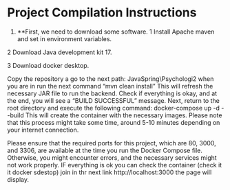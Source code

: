 # Project Compilation Instructions

1. **First, we need to download some software. 
  1 Install Apache maven and set in environment variables.
   
  2 Download Java development kit 17.
  
  3 Download docker desktop.
  
Copy the repository a go to the next path: JavaSpring\Psychologi2 when you are in run  the next command
“mvn clean install”
This will refresh the necessary JAR file to run the backend. Check if everything is okay, and at the end, you will see a “BUILD SUCCESSFUL” message.
Next, return to the root directory and execute the following command:
docker-compose up -d --build
This will create the container with the necessary images. Please note that this process might take some time, around 5-10 minutes depending on your internet connection.

Please ensure that the required ports for this project, which are 80, 3000, and 3306, are available at the time you run the Docker Compose file. Otherwise, you might encounter errors, and the necessary services might not work properly.
IF everything is ok you can check the container (check it it docker sdestop) join in thr next link
http://localhost:3000
the page will display.
